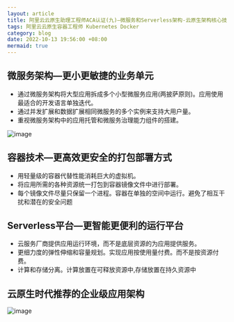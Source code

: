 ```yaml
---
layout: article
title: 阿里云云原生助理工程师ACA认证(九)—微服务和Serverless架构-云原生架构核心技术总结
tags: 阿里云云原生容器工程师 Kubernetes Docker
category: blog
date: 2022-10-13 19:56:00 +08:00
mermaid: true
---
```

## 微服务架构—更小更敏捷的业务单元
- 通过微服务架构将大型应用拆成多个小型微服务应用(两披萨原则)。应用使用最适合的开发语言单独迭代。
- 通过并发扩展和数据扩展相同微服务的多个实例来支持大用户量。
- 重视微服务架构中的应用托管和微服务治理能力组件的搭建。

![image](https://github.com/yutao517/yutao517.github.io/assets/62100249/bcc996ee-cad9-4207-b830-772641822b6e)


## 容器技术—更高效更安全的打包部署方式
- 用轻量级的容器代替性能消耗巨大的虚拟机。
- 将应用所需的各种资源统一打包到容器镜像文件中进行部署。
- 每个镜像文件尽量只保留一个进程。容器在单独的空间中运行。避免了相互干扰和潜在的安全问题

## Serverless平台—更智能更便利的运行平台

- 云服务厂商提供应用运行环境，而不是底层资源的为应用提供服务。
- 更细力度的弹性伸缩和容量规划。实现应用按使用量付费。而不是按资源付费。
- 计算和存储分离。计算放置在可释放资源中,存储放置在持久资源中

## 云原生时代推荐的企业级应用架构

![image](https://github.com/yutao517/yutao517.github.io/assets/62100249/677c7490-313d-4fd8-adca-f64d494ca194)


